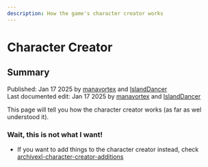 ```yaml
---
description: How the game's character creator works
---
```


# Character Creator

## Summary

Published: Jan 17 2025 by [manavortex](https://app.gitbook.com/u/NfZBoxGegfUqB33J9HXuCs6PVaC3 "mention") and [IslandDancer](https://app.gitbook.com/u/s8gktWvqEZWGRxQIsePwOnEI2Mo2 "mention")\
Last documented edit: Jan 17 2025 by [manavortex](https://app.gitbook.com/u/NfZBoxGegfUqB33J9HXuCs6PVaC3 "mention") and [IslandDancer](https://app.gitbook.com/u/s8gktWvqEZWGRxQIsePwOnEI2Mo2 "mention")

This page will tell you how the character creator works (as far as wel understood it).

### Wait, this is not what I want!

* If you want to add things to the character creator instead, check [archivexl-character-creator-additions](../core-mods-explained/archivexl/archivexl-character-creator-additions/ "mention")
